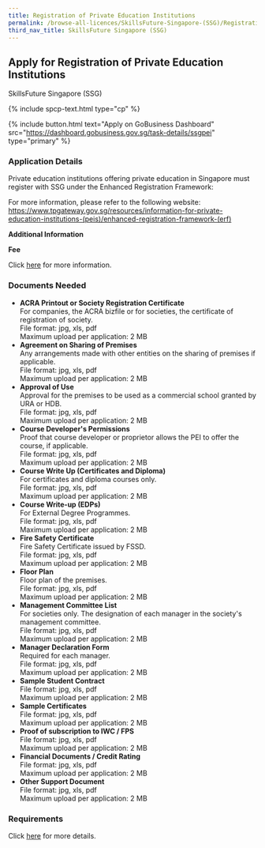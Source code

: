 ```yaml
---
title: Registration of Private Education Institutions
permalink: /browse-all-licences/SkillsFuture-Singapore-(SSG)/Registration-of-Private-Education-Institutions
third_nav_title: SkillsFuture Singapore (SSG)
---
```


## Apply for Registration of Private Education Institutions

SkillsFuture Singapore (SSG)

{% include spcp-text.html type="cp" %}

{% include button.html text="Apply on GoBusiness Dashboard" src="https://dashboard.gobusiness.gov.sg/task-details/ssgpei" type="primary" %}

<H3>Application Details</H3>

<p>Private education institutions offering private education in Singapore must register with SSG under the Enhanced Registration Framework:</p> 
<p>For more information, please refer to the following website:<br /><a href="https://www.tpgateway.gov.sg/resources/information-for-private-education-institutions-(peis)/enhanced-registration-framework-(erf)" target="_blank" rel="noopener">https://www.tpgateway.gov.sg/resources/information-for-private-education-institutions-(peis)/enhanced-registration-framework-(erf)</a></p>

<strong>Additional Information</strong>

<p><strong>Fee</strong></p>
<p>Click <a href="https://www.tpgateway.gov.sg/resources/information-for-private-education-institutions-(peis)/enhanced-registration-framework-(erf)/registration-fees" target="_blank" rel="noopener">here</a> for more information.</p>

<H3>Documents Needed</H3>

<ul> 
<li><strong>ACRA Printout or Society Registration Certificate</strong><br> 
For companies, the ACRA bizfile or for societies, the certificate of registration of society.<BR> 
File format: jpg, xls, pdf<br> 
Maximum upload per application: 2 MB</li> 
<li><strong>Agreement on Sharing of Premises</strong><br> 
Any arrangements made with other entities on the sharing of premises if applicable.<BR> 
File format: jpg, xls, pdf<br> 
Maximum upload per application: 2 MB</li> 
<li><strong>Approval of Use</strong><br> 
Approval for the premises to be used as a commercial school granted by URA or HDB.<BR> 
File format: jpg, xls, pdf<br> 
Maximum upload per application: 2 MB</li> 
<li><strong>Course Developer's Permissions</strong><br> 
Proof that course developer or proprietor allows the PEI to offer the course, if applicable.<BR> 
File format: jpg, xls, pdf<br> 
Maximum upload per application: 2 MB</li> 
<li><strong>Course Write Up (Certificates and Diploma)</strong><br> 
For certificates and diploma courses only.<BR> 
File format: jpg, xls, pdf<br> 
Maximum upload per application: 2 MB</li> 
<li><strong>Course Write-up (EDPs)</strong><br> 
For External Degree Programmes.<BR> 
File format: jpg, xls, pdf<br> 
Maximum upload per application: 2 MB</li> 
<li><strong>Fire Safety Certificate</strong><br> 
Fire Safety Certificate issued by FSSD.<BR> 
File format: jpg, xls, pdf<br> 
Maximum upload per application: 2 MB</li> 
<li><strong>Floor Plan</strong><br> 
Floor plan of the premises.<BR> 
File format: jpg, xls, pdf<br> 
Maximum upload per application: 2 MB</li> 
<li><strong>Management Committee List</strong><br> 
For societies only. The designation of each manager in the society's management committee.<BR> 
File format: jpg, xls, pdf<br> 
Maximum upload per application: 2 MB</li> 
<li><strong>Manager Declaration Form</strong><br> 
Required for each manager.<BR> 
File format: jpg, xls, pdf<br> 
Maximum upload per application: 2 MB</li> 
<li><strong>Sample Student Contract</strong><BR> 
File format: jpg, xls, pdf<br> 
Maximum upload per application: 2 MB</li> 
<li><strong>Sample Certificates</strong><BR> 
File format: jpg, xls, pdf<br> 
Maximum upload per application: 2 MB</li> 
<li><strong>Proof of subscription to IWC / FPS</strong><BR> 
File format: jpg, xls, pdf<br> 
Maximum upload per application: 2 MB</li> 
<li><strong>Financial Documents / Credit Rating</strong><BR> 
File format: jpg, xls, pdf<br> 
Maximum upload per application: 2 MB</li> 
<li><strong>Other Support Document</strong><BR> 
File format: jpg, xls, pdf<br> 
Maximum upload per application: 2 MB</li> 
</ul>

<H3>Requirements</H3>

<p>Click <a href="https://www.tpgateway.gov.sg/resources/information-for-private-education-institutions-(peis)/enhanced-registration-framework-(erf)/registration-requirements" target="_blank" rel="noopener">here</a> for more details.</p>

